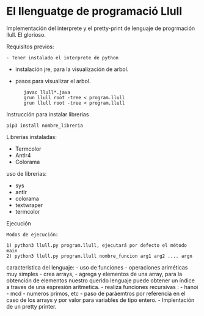 El llenguatge de programació Llull
===================================

Implementación del interprete y el pretty-print de lenguaje de progrmación llull. El glorioso.

Requisitos previos:

	- Tener instalado el interprete de python
   - instalación jre, para la visualización de arbol.
   - pasos para visualizar el arbol.

   			javac llull*.java
   			grun llull root -tree < program.llull
   			grun llull root -tree < program.llull


Instrucción para instalar librerias

	pip3 install nombre_libreria

Librerias instaladas:
   
   - Termcolor
   - Antlr4
   - Colorama

uso de librerias: 
   - sys
   - antlr
   - colorama
   - textwraper
   - termcolor

Ejecución
	
	Modos de ejecución:

	1) python3 llull.py program.llull, ejecutará por defecto el método main
	2) python3 llull.py program.llull nombre_funcion arg1 arg2 .... argn



caracteristica del lenguaje:
	- uso de funciones
	- operaciones ariméticas muy simples
	- crea arrays, 
	- agrega y elementos de una array, para la obtención de elementos nuestro querido lenguaje puede obtener un índice a   traves de una espresión aritmetica.
	- realiza funciones recursivas :
	    - hanoi
	    - mcd
	    - numeros primos, etc
	    - paso de paráemtros por referencia en el caso de los arrays y por valor para variables de tipo entero.
	- Implentación de un pretty printer.

